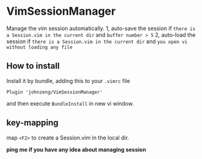 # VimSessionManager
Manage the vim session automatically.
1, auto-save the session if `there is a Session.vim in the current dir` and `buffer number > 5`
2, auto-load the session if `there is a Session.vim in the current dir` and `you open vi without loading any file`

## How to install
Install it by bundle, adding this to your `.vimrc` file

```
Plugin 'johnzeng/VimSessionManager'
```

and then execute `BundleInstall` in new vi window.

## key-mapping
map `<F2>` to create a Session.vim in the local dir.


**ping me if you have any idea about managing session**



